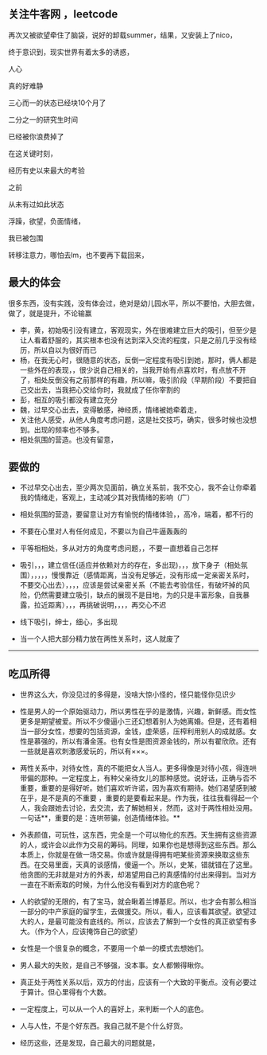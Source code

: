 ## 关注牛客网 ，leetcode 

再次又被欲望牵住了脑袋，说好的卸载summer，结果，又安装上了nico，

终于意识到，现实世界有着太多的诱惑，

人心

真的好难静

三心而一的状态已经块10个月了

二分之一的研究生时间

已经被你浪费掉了

在这关键时刻，

经历有史以来最大的考验

之前

从未有过如此状态

浮躁，欲望，负面情绪，

我已被包围

转移注意力，哪怕去lm，也不要再下载回来，









## 最大的体会

很多东西，没有实践，没有体会过，绝对是幼儿园水平，所以不要怕，大胆去做，做了，就是提升，不论输赢

+ 李，黄，初始吸引没有建立，客观现实，外在很难建立巨大的吸引，但至少是让人看着舒服的，其实根本也没有达到深入交流的程度，只是之前几乎没有经历，所以自以为很好而已
+ 杨，在我无心时，很随意的状态，反倒一定程度有吸引到她，那时，俩人都是一些外在的表现，，很少说自己相关的，当我开始有点喜欢时，有点放不开了，相处反倒没有之前那样的有趣，所以嘛，吸引阶段（早期阶段）不要把自己交出去，当我把心交给你时，我就成了任你宰割的
+ 彭，相互的吸引都没有建立充分
+ 魏，过早交心出去，变得敏感，神经质，情绪被她牵着走，
+ 关注他人感受，从他人角度考虑问题，这是社交技巧，确实，很多时候也没想到。出现的频率也不够多。
+ 相处氛围的营造。也没有留意，

## 要做的 

+ 不过早交心出去，至少两次见面前，确立关系前，我不交心，我不会让你牵着我的情绪走，客观上，主动减少其对我情绪的影响（广）

+ 相处氛围的营造，要留意让对方有愉悦的情绪体验，，高冷，端着，都不行的

+ 不要在心里对人有任何成见，不要以为自己牛逼轰轰的

+ 平等相相处，多从对方的角度考虑问题，，不要一直想着自己怎样

+ 吸引，，，建立信任(适应并依赖对方的存在，多出现)，，，放下身子（相处氛围），，，，，慢慢靠近（感情距离，当没有足够近，没有形成一定亲密关系时，不要交心出去），，，，应该是尝试亲密关系（不能去考验信任，有破坏掉的风险，仍然需要建立吸引，缺点的展现不是目地，为的只是丰富形象，自我暴露，拉近距离），，，再挑破说明，，，，再交心不迟

+ 线下吸引，绅士，细心，多出现

+ 当一个人把大部分精力放在两性关系时，这人就废了

  
  
  

_______

## 吃瓜所得

+ 世界这么大，你没见过的多得是，没啥大惊小怪的，怪只能怪你见识少

+ 性是男人的一个原始驱动力，所以男性在乎的是激情，兴趣，新鲜感。而女性更多是期望被爱。所以不少傻逼小三还幻想着别人为她离婚。但是，还有着相当一部分女性，想要的包括资源，金钱，虚荣感，压榨利用别人的成就感。女性是慕强的，所以有潘金莲。也有女性是图资源金钱的，所以有翟欣欣。还有一些就是喜欢刺激感爱玩的，所以有×××。

+ 两性关系中，对待女性，真的不能把女人当人。更多得像是对待小孩，得连哄带偏的那种。一定程度上，有种父亲待女儿的那种感觉。说好话，正确与否不重要，重要的是得好听。她们喜欢听许诺，因为喜欢有期待。她们渴望感到被在乎，是不是真的不重要 ，重要的是要看起来是。作为我，往往我看得起一个人，我会跟她去讨论，去交流，去了解她相关，然而，这对于两性相处没用。一句话**，重要的是：连哄带骗，创造情绪体验。**

+ 外表颜值，可玩性，这东西，完全是一个可以物化的东西。天生拥有这些资源的人，或许会以此作为交易的筹码。同理，如果你也是想得到这些东西。那么本质上，你就是在做一场交易。你或许就是得拥有吧某些资源来换取这些东西。在交易里面，天真的谈感情，傻逼一个。所以，史某，错就错在了这里。他贪图的无非就是对方的外表，却渴望用自己的真感情的付出来得到。当对方一直在不断索取的时候，为什么他没有看到对方的底色呢？

+ 人的欲望的无限的，有了宝马，就会瞅着兰博基尼。所以，也才会有那么相当一部分的中产家庭的留学生，去做援交。所以，看人，应该看其欲望。欲望过大的人，是最可能没有底线的。所以，应该去了解到一个女性的真正欲望有多大。（作为个人，应该掩饰自己的欲望）

+ 女性是一个很复杂的概念，不要用一个单一的模式去想她们。

+ 男人最大的失败，是自己不够强，没本事。女人都懒得瞅你。

+ 真正处于两性关系以后，双方的付出，应该有一个大致的平衡点。没有必要过于算计。但心里得有个大数。

+ 一定程度上，可以从一个人的喜好上，来判断一个人的底色。

  

+ 人与人性，不是个好东西。我自己就不是个什么好货。
+ 经历这些，还是发现，自己最大的问题就是，

